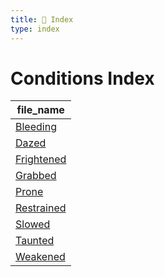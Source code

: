 ```yaml
---
title: 📑 Index
type: index
---
```


# Conditions Index

| file_name                |
| ------------------------ |
| [Bleeding](Bleeding)     |
| [Dazed](Dazed)           |
| [Frightened](Frightened) |
| [Grabbed](Grabbed)       |
| [Prone](Prone)           |
| [Restrained](Restrained) |
| [Slowed](Slowed)         |
| [Taunted](Taunted)       |
| [Weakened](Weakened)     |
